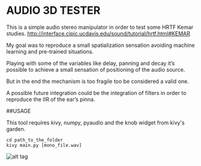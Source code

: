 # AUDIO 3D TESTER 

This is a simple audio stereo manipulator in order to test some HRTF Kemar studies.
http://interface.cipic.ucdavis.edu/sound/tutorial/hrtf.html#KEMAR

My goal was to reproduce a small spatialization sensation avoiding machine learning and pre-trained situations.

Playing with some of the variables like delay, panning and decay it’s possible to achieve a small sensation of positioning of the audio source.

But in the end the mechanism is too fragile too be considered a valid one.

A possible future integration could be the integration of filters in order to reproduce the IIR of the ear’s pinna.


##USAGE

This tool requires kivy, numpy, pyaudio and the knob widget from kivy's garden.

	cd path_to_the_folder
	kivy main.py [mono_file.wav]



![alt tag](http://sceenshot.png)
